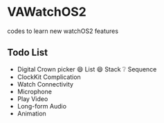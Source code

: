# VAWatchOS2
codes to learn new watchOS2 features

## Todo List
- Digital Crown picker
	:smile: List
	:smile: Stack
	:grey_question: Sequence
- ClockKit Complication
- Watch Connectivity
- Microphone
- Play Video
- Long-form Audio
- Animation